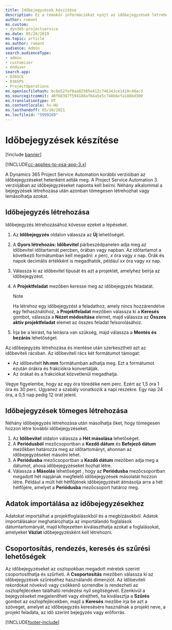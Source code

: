 ```yaml
---
title: Időbejegyzések készítése
description: Ez a témakör információkat nyújt az időbejegyzések létrehozásáról.
author: rumant
ms.custom:
- dyn365-projectservice
ms.date: 05/20/2019
ms.topic: article
ms.author: rumant
audience: Admin
search.audienceType:
- admin
- customizer
- enduser
search.app:
- D365CE
- D365PS
- ProjectOperations
ms.openlocfilehash: bc8e52fef0aa02505e412c746343ce1410c40ac3
ms.sourcegitcommit: 40f68387f594180af64a5e5c748b6efa188bd300
ms.translationtype: HT
ms.contentlocale: hu-HU
ms.lasthandoff: 05/10/2021
ms.locfileid: "5999269"
---
```

# <a name="create-time-entries"></a>Időbejegyzések készítése

[!include [banner](../includes/psa-now-project-operations.md)]

[!INCLUDE[cc-applies-to-psa-app-3.x](../includes/cc-applies-to-psa-app-3x.md)]

A Dynamics 365 Project Service Automation korábbi verzióiban az időbejegyzéseket hetenként adták meg. A Project Service Automation 3. verziójában az időbejegyzéseket naponta kell beírni. Néhány alkalommal a bejegyzések létrehozása után azonban tömegesen létrehozhat vagy lemásolhatja azokat.

## <a name="create-a-time-entry"></a>Időbejegyzés létrehozása

Időbejegyzés létrehozásához kövesse ezeket a lépéseket.

1. Az **Időbejegyzés** oldalon válassza az **Új** lehetőséget.
2. A **Gyors létrehozás: Időbevitel** párbeszédpanelen adja meg az időbevitel időtartamát percben, órában vagy napban. Az időtartamot a következő formátumban kell megadni: *x* perc, *x* óra vagy *x* nap. Órák és napok decimális értékként is megadhatók, például *xx* óra vagy *xx* nap.
3. Válassza ki az időbevitel típusát és azt a projektet, amelyhez beírja az időbejegyzést.
4. A **Projektfeladat** mezőben keresse meg az időbejegyzés feladatát.

    > [!NOTE]
    > Ha létrehoz egy időbejegyzést a feladathoz, amely nincs hozzárendelve egy felhasználóhoz, a **Projektfeladat** mezőben válassza ki a **Keresés** gombot, válassza a **Nézet módosítása** elemet, majd válassza az **Összes aktív projektfeladat** elemet az összes feladat felsorolásához.

5. Írja be a leírást, ha leírásra van szükség, majd válassza a **Mentés és bezárás** lehetőséget.

Az időbejegyzés létrehozása és mentése után szerkesztheti azt az időbeviteli rácsban. Az időbeviteli rács két formátumot támogat:

- Az időbevitelt **hh:mm** formátumban adhatja meg. Ezt a formátumot ezután órákra és frakciókra konvertálják.
- Az órákat és a frakciókat közvetlenül megadhatja.

Vegye figyelembe, hogy az egy óra töredéke nem perc. Ezért az 1,5 óra 1 óra és 30 perc. Ugyanez a szabály vonatkozik a napi részekre. Egy nap 24 óra, a 0,5 nap pedig 12 órát jelent.

## <a name="bulk-create-time-entries"></a>Időbejegyzések tömeges létrehozása

Néhány időbejegyzés létrehozása után másolhatja őket, hogy tömegesen hozzon létre további időbejegyzéseket.

1. Az **Időbevitel** oldalon válassza a **Hét másolása** lehetőséget.
2. A **Periódusból** mezőcsoportban a **Kezdő dátum** és **Befejező dátum** mezőkben határozza meg az időtartományt, ahonnan az időbejegyzéseket másolni lehet.
3. A **Periódusba** mezőcsoportban a **Kezdő dátum** mezőben adja meg a dátumot, ahova időbejegyzéseket hozhat létre.
4. Válassza a **Másolás** lehetőséget , hogy az **Periódusba** mezőcsoportban megadott hét napjának megfelelő időbejegyzések másolatát hozzon létre. Például a múlt hét hétfőjének időbejegyzését átmásolja arra a hét hétfőjére, amelyet a **Periódusba** mezőcsoport határoz meg.

## <a name="import-data-for-time-entries"></a>Adatok importálása az időbejegyzésekhez

Adatokat importálhat a projektfoglalásokból és a megbízásokból. Adatok importálásakor meghatározhatja az importálandó foglalások dátumtartományát, majd kifejezetten kiválaszthatja azokat a foglalásokat, amelyeket **Vázlat** időbejegyzésként kell létrehozni.

## <a name="group-by-sort-search-and-filter-capabilities"></a>Csoportosítás, rendezés, keresés és szűrési lehetőségek

Az időbejegyzéseket az oszlopokban megadott méretek szerint csoportosíthatja és szűrheti. A **Csoportosítás** mezőben válassza ki az időbejegyzések szűréséhez használandó dimenziót. Az időbeviteli rekordokat növekvő vagy csökkenő sorrendbe is rendezheti az oszlopfejléceken található rendezési nyíl segítségével. Ezenkívül a bejegyzéseket megjelenítheti vagy elrejtheti, ha kiválasztja a **Szűrés** gombot az oszlopfejlécekben, majd a **Keresés** mezőbe írja be azt a szöveget, amelyet az időbejegyzés keresésére használnak a projekt neve, a projekt feladata, az idő szerint bejegyzés vagy erőforrás.


[!INCLUDE[footer-include](../includes/footer-banner.md)]